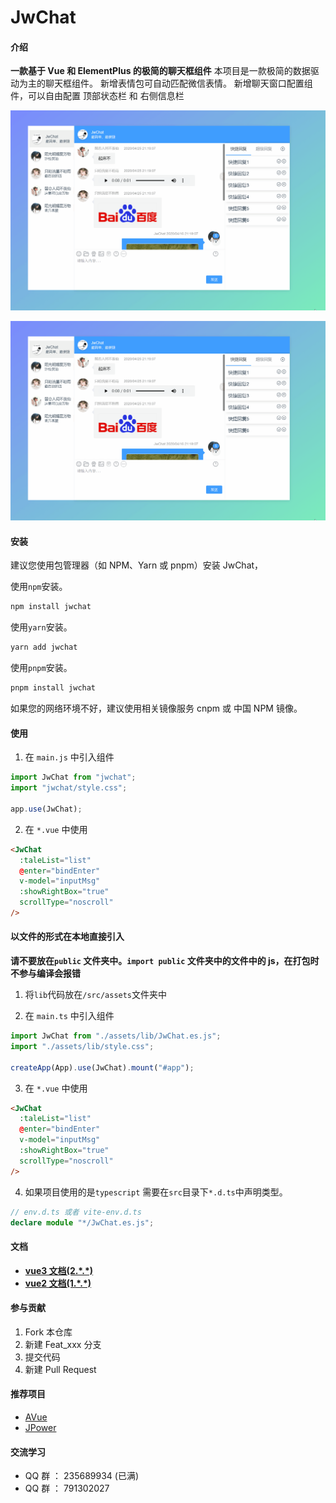 # JwChat

<!-- <p align="center">
  <a href="https://gitee.com/CodeGI/chat" rel="nofollow">
    <img src="https://img.shields.io/badge/JwChat-NPM-red" alt="JwChat css js vue 聊天组件">
  </a>
</p> -->

#### 介绍

**一款基于 Vue 和 ElementPlus 的极简的聊天框组件**
本项目是一款极简的数据驱动为主的聊天框组件。
新增表情包可自动匹配微信表情。
新增聊天窗口配置组件，可以自由配置 顶部状态栏 和 右侧信息栏

![示例1](public/image/20210307.gif)

![示例2](public/image/20210307.gif)

#### 安装

建议您使用包管理器（如 NPM、Yarn 或 pnpm）安装 JwChat，

使用`npm`安装。

```bash
npm install jwchat
```

使用`yarn`安装。

```bash
yarn add jwchat
```

使用`pnpm`安装。

```bash
pnpm install jwchat
```

如果您的网络环境不好，建议使用相关镜像服务 cnpm 或 中国 NPM 镜像。

#### 使用

1. 在 `main.js` 中引入组件

```js
import JwChat from "jwchat";
import "jwchat/style.css";

app.use(JwChat);
```

2. 在 `*.vue` 中使用

```html
<JwChat
  :taleList="list"
  @enter="bindEnter"
  v-model="inputMsg"
  :showRightBox="true"
  scrollType="noscroll"
/>
```

#### 以文件的形式在本地直接引入

**请不要放在`public` 文件夹中。`import public` 文件夹中的文件中的 js，在打包时不参与编译会报错**

1. 将`lib`代码放在`/src/assets`文件夹中

2. 在 `main.ts` 中引入组件

```js
import JwChat from "./assets/lib/JwChat.es.js";
import "./assets/lib/style.css";

createApp(App).use(JwChat).mount("#app");
```

3. 在 `*.vue` 中使用

```html
<JwChat
  :taleList="list"
  @enter="bindEnter"
  v-model="inputMsg"
  :showRightBox="true"
  scrollType="noscroll"
/>
```

4. 如果项目使用的是`typescript` 需要在`src`目录下`*.d.ts`中声明类型。

```typescript
// env.d.ts 或者 vite-env.d.ts
declare module "*/JwChat.es.js";
```

#### 文档

- [**vue3 文档(2.\*.\*)**](https://chatv3-jwchat-2e2dd3dd9a6cd28b65a59e3f450f03cc4ca0ed9faff1a8252.gitlab.io)
- [**vue2 文档(1.\*.\*)**](https://chatv2-jwchat-c708817706894990ccfcbbc84e9d7e722741a4c12dcdad78f.gitlab.io)

#### 参与贡献

1.  Fork 本仓库
2.  新建 Feat_xxx 分支
3.  提交代码
4.  新建 Pull Request

#### 推荐项目

- [AVue](https://avuejs.com/)
- [JPower](https://gitee.com/gdzWork/JPower)

#### 交流学习

- QQ 群 ： 235689934 (已满)
- QQ 群 ： 791302027
